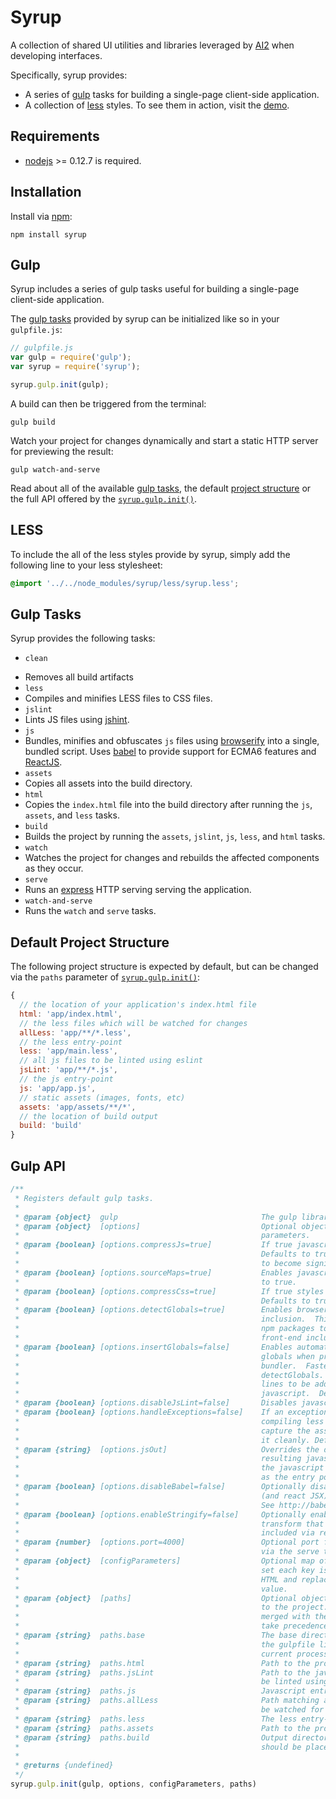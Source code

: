 # Syrup

A collection of shared UI utilities and libraries leveraged by [AI2](http://github.com/allenai) when developing interfaces.

Specifically, syrup provides:

* A series of [gulp](http://gulpjs.com) tasks for building a single-page client-side application.
* A collection of [less](http://lesscss.org) styles.  To see them in action, visit the [demo](http://allenai.github.io/syrup).

## Requirements

* [nodejs](http://nodejs.org) >= 0.12.7 is required.

## Installation

Install via [npm](http://npmjs.org):

```shell
npm install syrup
```

## Gulp

Syrup includes a series of gulp tasks useful for building a single-page client-side application.

The [gulp tasks](#gulp-tasks) provided by syrup can be initialized like so in your `gulpfile.js`:

```javascript
// gulpfile.js
var gulp = require('gulp');
var syrup = require('syrup');

syrup.gulp.init(gulp);
```

A build can then be triggered from the terminal:

```
gulp build
```

Watch your project for changes dynamically and start a static HTTP server for previewing the result:

```
gulp watch-and-serve
```

Read about all of the available [gulp tasks](#gulp-tasks), the default [project structure](#project-structure) or the full API offered by the [`syrup.gulp.init()`](#gulp-init).

## <a name="less"></a> LESS

To include the all of the less styles provide by syrup, simply add the following line to your less stylesheet:

```css
@import '../../node_modules/syrup/less/syrup.less';
```

## <a name="gulp-tasks"></a> Gulp Tasks

Syrup provides the following tasks:

- `clean`
 * Removes all build artifacts
* `less`
 * Compiles and minifies LESS files to CSS files.
* `jslint`
 * Lints JS files using [jshint](https://www.npmjs.com/package/gulp-jshint).
* `js`
 * Bundles, minifies and obfuscates `js` files using [browserify](http://browserify.org) into a single, bundled script.  Uses [babel](https://babeljs.io/) to provide support for ECMA6 features and [ReactJS](http://reactjs.com).
* `assets`
 * Copies all assets into the build directory.
* `html`
 * Copies the `index.html` file into the build directory after running the `js`, `assets`, and `less` tasks.
* `build`
 * Builds the project by running the `assets`, `jslint`, `js`, `less`, and `html` tasks.
* `watch`
 * Watches the project for changes and rebuilds the affected components as they occur.
* `serve`
 * Runs an [express](http://expressjs.com) HTTP serving serving the application.
* `watch-and-serve`
 * Runs the `watch` and `serve` tasks.

## <a name="project-structure"></a> Default Project Structure

The following project structure is expected by default, but can be changed via the `paths` parameter
of [`syrup.gulp.init()`](#gulp-init):

```javascript
{
  // the location of your application's index.html file
  html: 'app/index.html',
  // the less files which will be watched for changes
  allLess: 'app/**/*.less',
  // the less entry-point
  less: 'app/main.less',
  // all js files to be linted using eslint
  jsLint: 'app/**/*.js',
  // the js entry-point
  js: 'app/app.js',
  // static assets (images, fonts, etc)
  assets: 'app/assets/**/*',
  // the location of build output
  build: 'build'
}
```

## <a name="gulp-init"></a> Gulp API

```javascript
/**
 * Registers default gulp tasks.
 *
 * @param {object}  gulp                                The gulp library.
 * @param {object}  [options]                           Optional object definining configuration
 *                                                      parameters.
 * @param {boolean} [options.compressJs=true]           If true javascript will be minified.
 *                                                      Defaults to true. This causes the build
 *                                                      to become significantly slower.
 * @param {boolean} [options.sourceMaps=true]           Enables javascript source maps. Defaults
 *                                                      to true.
 * @param {boolean} [options.compressCss=true]          If true styles will be compressed.
 *                                                      Defaults to true.
 * @param {boolean} [options.detectGlobals=true]        Enables browserify global detection and
 *                                                      inclusion.  This is necessary for certain
 *                                                      npm packages to work when bundled for
 *                                                      front-end inclusion.  Defaults to true.
 * @param {boolean} [options.insertGlobals=false]       Enables automatic insertion of node
 *                                                      globals when preparing a javascript
 *                                                      bundler.  Faster alternative to
 *                                                      detectGlobals.  Causes an extra ~1000
 *                                                      lines to be added to the bundled
 *                                                      javascript.  Defaults to false.
 * @param {boolean} [options.disableJsLint=false]       Disables javascript linter. Defaults to false.
 * @param {boolean} [options.handleExceptions=false]    If an exception is encountered while
 *                                                      compiling less or bundling javascript,
 *                                                      capture the associated error and output
 *                                                      it cleanly. Defaults to false.
 * @param {string}  [options.jsOut]                     Overrides the default filename for the
 *                                                      resulting javascript bundle.  If not set
 *                                                      the javascript file will be the same name
 *                                                      as the entry point.
 * @param {boolean} [options.disableBabel=false]        Optionally disable babel, the es6 to es6
 *                                                      (and react JSX) transpiler.
 *                                                      See http://babeljs.io for more information.
 * @param {boolean} [options.enableStringify=false]     Optionally enable stringify, a browserify
 *                                                      transform that allows HTML files to be
 *                                                      included via require.
 * @param {number}  [options.port=4000]                 Optional port for the HTTP server started
 *                                                      via the serve task.  Defaults to 4000.
 * @param {object}  [configParameters]                  Optional map of configuration keys. If
 *                                                      set each key is searched for in the built
 *                                                      HTML and replaced with the corresponding
 *                                                      value.
 * @param {object}  [paths]                             Optional object defining paths relevant
 *                                                      to the project. Any specified paths are
 *                                                      merged with the defaults where these paths
 *                                                      take precedence.
 * @param {string}  paths.base                          The base directory of your project where
 *                                                      the gulpfile lives.  Defaults to the
 *                                                      current processes working directory.
 * @param {string}  paths.html                          Path to the project's HTML files.
 * @param {string}  paths.jsLint                        Path to the javascript files which should
 *                                                      be linted using eslint.
 * @param {string}  paths.js                            Javascript entry point.
 * @param {string}  paths.allLess                       Path matching all less files which should
 *                                                      be watched for changes.
 * @param {string}  paths.less                          The less entry-point.
 * @param {string}  paths.assets                        Path to the project's static assets.
 * @param {string}  paths.build                         Output directory where the build artifacts
 *                                                      should be placed.
 *
 * @returns {undefined}
 */
syrup.gulp.init(gulp, options, configParameters, paths)
```
